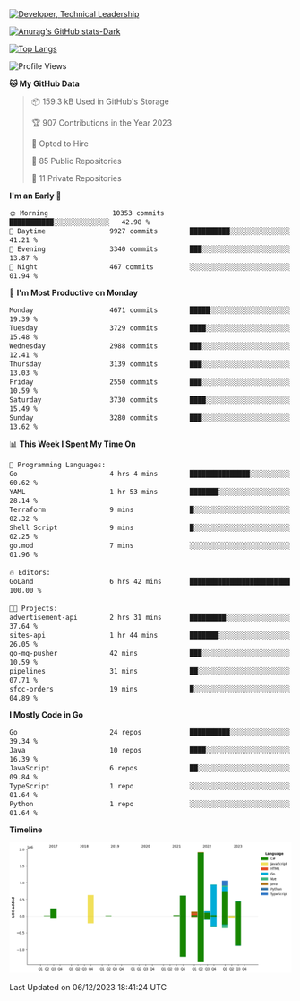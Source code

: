 <div>
  <a href="https://www.linkedin.com/in/arielpineiro/" target="_blank" rel="nofollow noopener noreferrer">
    <img src="https://img.shields.io/badge/-LinkedIn-%230077B5?style=for-the-badge&logo=linkedin&logoColor=white" alt="Developer, Technical Leadership" title="Ariel Piñeiro">
  </a>
</div>

[![Anurag's GitHub stats-Dark](https://github-readme-stats.vercel.app/api?username=arielsrv&show_icons=true&theme=dark#gh-dark-mode-only)](https://github.com/anuraghazra/github-readme-stats#gh-dark-mode-only)

[![Top Langs](https://github-readme-stats.vercel.app/api/top-langs/?username=arielsrv&layout=compact&langs_count=10&theme=dark#gh-dark-mode-only)](https://github.com/anuraghazra/github-readme-stats&theme=dark#gh-dark-mode-only)

<!--START_SECTION:waka-->
![Profile Views](http://img.shields.io/badge/Profile%20Views-3-blue)

**🐱 My GitHub Data** 

> 📦 159.3 kB Used in GitHub's Storage 
 > 
> 🏆 907 Contributions in the Year 2023
 > 
> 💼 Opted to Hire
 > 
> 📜 85 Public Repositories 
 > 
> 🔑 11 Private Repositories 
 > 
**I'm an Early 🐤** 

```text
🌞 Morning                10353 commits       ███████████░░░░░░░░░░░░░░   42.98 % 
🌆 Daytime                9927 commits        ██████████░░░░░░░░░░░░░░░   41.21 % 
🌃 Evening                3340 commits        ███░░░░░░░░░░░░░░░░░░░░░░   13.87 % 
🌙 Night                  467 commits         ░░░░░░░░░░░░░░░░░░░░░░░░░   01.94 % 
```
📅 **I'm Most Productive on Monday** 

```text
Monday                   4671 commits        █████░░░░░░░░░░░░░░░░░░░░   19.39 % 
Tuesday                  3729 commits        ████░░░░░░░░░░░░░░░░░░░░░   15.48 % 
Wednesday                2988 commits        ███░░░░░░░░░░░░░░░░░░░░░░   12.41 % 
Thursday                 3139 commits        ███░░░░░░░░░░░░░░░░░░░░░░   13.03 % 
Friday                   2550 commits        ███░░░░░░░░░░░░░░░░░░░░░░   10.59 % 
Saturday                 3730 commits        ████░░░░░░░░░░░░░░░░░░░░░   15.49 % 
Sunday                   3280 commits        ███░░░░░░░░░░░░░░░░░░░░░░   13.62 % 
```


📊 **This Week I Spent My Time On** 

```text
💬 Programming Languages: 
Go                       4 hrs 4 mins        ███████████████░░░░░░░░░░   60.62 % 
YAML                     1 hr 53 mins        ███████░░░░░░░░░░░░░░░░░░   28.14 % 
Terraform                9 mins              █░░░░░░░░░░░░░░░░░░░░░░░░   02.32 % 
Shell Script             9 mins              █░░░░░░░░░░░░░░░░░░░░░░░░   02.25 % 
go.mod                   7 mins              ░░░░░░░░░░░░░░░░░░░░░░░░░   01.96 % 

🔥 Editors: 
GoLand                   6 hrs 42 mins       █████████████████████████   100.00 % 

🐱‍💻 Projects: 
advertisement-api        2 hrs 31 mins       █████████░░░░░░░░░░░░░░░░   37.64 % 
sites-api                1 hr 44 mins        ███████░░░░░░░░░░░░░░░░░░   26.05 % 
go-mq-pusher             42 mins             ███░░░░░░░░░░░░░░░░░░░░░░   10.59 % 
pipelines                31 mins             ██░░░░░░░░░░░░░░░░░░░░░░░   07.71 % 
sfcc-orders              19 mins             █░░░░░░░░░░░░░░░░░░░░░░░░   04.89 % 
```

**I Mostly Code in Go** 

```text
Go                       24 repos            ██████████░░░░░░░░░░░░░░░   39.34 % 
Java                     10 repos            ████░░░░░░░░░░░░░░░░░░░░░   16.39 % 
JavaScript               6 repos             ██░░░░░░░░░░░░░░░░░░░░░░░   09.84 % 
TypeScript               1 repo              ░░░░░░░░░░░░░░░░░░░░░░░░░   01.64 % 
Python                   1 repo              ░░░░░░░░░░░░░░░░░░░░░░░░░   01.64 % 
```



**Timeline**

![Lines of Code chart](https://raw.githubusercontent.com/arielsrv/arielsrv/main/assets/bar_graph.png)


 Last Updated on 06/12/2023 18:41:24 UTC
<!--END_SECTION:waka-->
